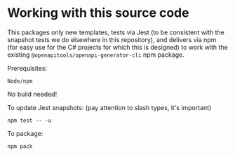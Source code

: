 
# Working with this source code

This packages only new templates, tests via Jest (to be consistent with
the snapshot tests we do elsewhere in this repository), and delivers via npm (for easy
use for the C# projects for which this is designed) to work with the existing
`@openapitools/openapi-generator-cli` npm package.

Prerequisites:

    Node/npm

No build needed!

To update Jest snapshots: (pay attention to slash types, it's important)

    npm test -- -u

To package:

    npm pack
